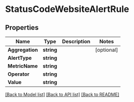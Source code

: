# StatusCodeWebsiteAlertRule

## Properties

Name | Type | Description | Notes
------------ | ------------- | ------------- | -------------
**Aggregation** | **string** |  | [optional] 
**AlertType** | **string** |  | 
**MetricName** | **string** |  | 
**Operator** | **string** |  | 
**Value** | **string** |  | 

[[Back to Model list]](../README.md#documentation-for-models) [[Back to API list]](../README.md#documentation-for-api-endpoints) [[Back to README]](../README.md)


